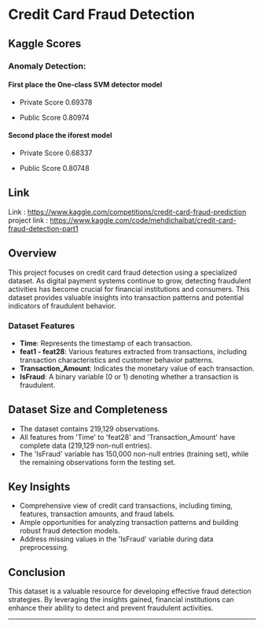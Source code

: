 # Credit Card Fraud Detection

## Kaggle Scores

### Anomaly Detection:

#### First place the One-class SVM detector model

- Private Score 0.69378

- Public Score 0.80974
  
#### Second place the iforest model

- Private Score 0.68337

- Public Score 0.80748
  
## Link

Link : https://www.kaggle.com/competitions/credit-card-fraud-prediction
project link : https://www.kaggle.com/code/mehdichaibat/credit-card-fraud-detection-part1

## Overview

This project focuses on credit card fraud detection using a specialized dataset. As digital payment systems continue to grow, detecting fraudulent activities has become crucial for financial institutions and consumers. This dataset provides valuable insights into transaction patterns and potential indicators of fraudulent behavior.

### Dataset Features

- **Time**: Represents the timestamp of each transaction.
- **feat1 - feat28**: Various features extracted from transactions, including transaction characteristics and customer behavior patterns.
- **Transaction_Amount**: Indicates the monetary value of each transaction.
- **IsFraud**: A binary variable (0 or 1) denoting whether a transaction is fraudulent.

## Dataset Size and Completeness

- The dataset contains 219,129 observations.
- All features from 'Time' to 'feat28' and 'Transaction_Amount' have complete data (219,129 non-null entries).
- The 'IsFraud' variable has 150,000 non-null entries (training set), while the remaining observations form the testing set.

## Key Insights

- Comprehensive view of credit card transactions, including timing, features, transaction amounts, and fraud labels.
- Ample opportunities for analyzing transaction patterns and building robust fraud detection models.
- Address missing values in the 'IsFraud' variable during data preprocessing.

## Conclusion

This dataset is a valuable resource for developing effective fraud detection strategies. By leveraging the insights gained, financial institutions can enhance their ability to detect and prevent fraudulent activities.

---
